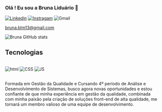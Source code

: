 ### Olá ! Eu sou a Bruna Liduário 💃


[![Linkedin](https://img.shields.io/badge/LinkedIn-0077B5?style=for-the-badge&logo=linkedin&logoColor=white)](https://br.linkedin.com/in/bruna-lidu%C3%A1rio-b4b52414a)
[![Instragam](https://img.shields.io/badge/Instagram-E4405F?style=for-the-badge&logo=instagram&logoColor=white)](https://instagram.com/brunaliduario7?igshid=MzNlNGNkZWQ4Mg==)
![Gmail](https://img.shields.io/badge/Gmail-D14836?style=for-the-badge&logo=gmail&logoColor=white)<p>bruna.blm13@gmail.com</p>

![Bruna GitHub stats](https://github-readme-stats.vercel.app/api?username=Bruna-liduario&show_icons=true&theme=dracula)

## Tecnologias 
<div style="display:inline_block"><br/>
<img alig="center"alt="html" src="https://img.shields.io/badge/HTML-239120?style=for-the-badge&logo=html5&logoColor=whit" />
<img alig="center"alt="CSS" src="https://img.shields.io/badge/CSS-239120?&style=for-the-badge&logo=css3&logoColor=white"/>
<img alig="center"alt="JS" src="https://img.shields.io/badge/JavaScript-323330?style=for-the-badge&logo=javascript&logoColor=F7DF1E"/>
</div><br/>

Formada em Gestão da Qualidade e Cursando 4º período de Análise e Desenvolvimento de Sistemas, busco agora novas oportunidades e estou confiante de que minha experiência em gestão da qualidade, combinada com minha paixão pela criação de soluções front-end de alta qualidade, me tornará um membro valioso de uma equipe de desenvolvimento.
